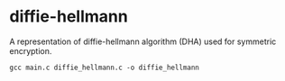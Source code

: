 # diffie-hellmann
A representation of diffie-hellmann algorithm (DHA) used for symmetric encryption.

```
gcc main.c diffie_hellmann.c -o diffie_hellmann
```
